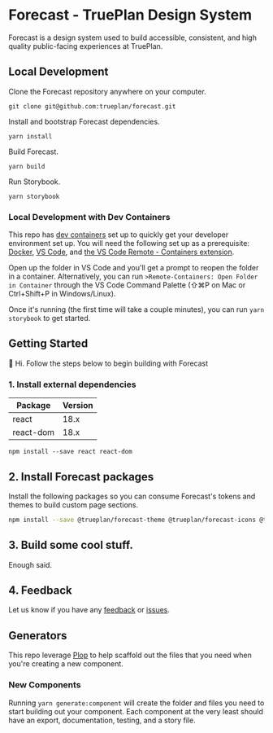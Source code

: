 # Forecast - TruePlan Design System

Forecast is a design system used to build accessible, consistent, and high quality public-facing experiences at TruePlan.

## Local Development

Clone the Forecast repository anywhere on your computer.

```shell
git clone git@github.com:trueplan/forecast.git
```

Install and bootstrap Forecast dependencies.

```shell
yarn install
```

Build Forecast.

```shell
yarn build
```

Run Storybook.

```shell
yarn storybook
```

### Local Development with Dev Containers

This repo has [dev containers](https://microsoft.github.io/code-with-engineering-playbook/developer-experience/devcontainers/) set up to quickly get your developer environment set up. You will need the following set up as a prerequisite: [Docker](https://www.docker.com/get-started), [VS Code](https://code.visualstudio.com/), and [the VS Code Remote - Containers extension](https://marketplace.visualstudio.com/items?itemName=ms-vscode-remote.remote-containers).

Open up the folder in VS Code and you'll get a prompt to reopen the folder in a container. Alternatively, you can run `>Remote-Containers: Open Folder in Container` through the VS Code Command Palette (⇧⌘P on Mac or Ctrl+Shift+P in Windows/Linux).

Once it's running (the first time will take a couple minutes), you can run `yarn storybook` to get started.

## Getting Started

👋 Hi. Follow the steps below to begin building with Forecast

### 1. Install external dependencies

| Package   | Version |
| --------- | ------- |
| react     | 18.x    |
| react-dom | 18.x    |

```shell npm2yarn
npm install --save react react-dom
```

## 2. Install Forecast packages

Install the following packages so you can consume Forecast's tokens and themes to build custom page sections.

```bash npm2yarn
npm install --save @trueplan/forecast-theme @trueplan/forecast-icons @trueplan/forecast-components
```

## 3. Build some cool stuff.

Enough said.

## 4. Feedback

Let us know if you have any [feedback](https://github.com/trueplan/forecast/discussions/new) or [issues](https://github.com/trueplan/forecast/issues/new).

## Generators

This repo leverage [Plop](https://plopjs.com/) to help scaffold out the files that you need when you're creating a new component.

### New Components

Running `yarn generate:component` will create the folder and files you need to start building out your component. Each component at the very least should have an export, documentation, testing, and a story file.
